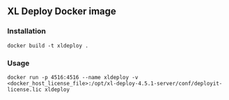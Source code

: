 ## XL Deploy Docker image

### Installation 
```
docker build -t xldeploy .  
```

### Usage
```
docker run -p 4516:4516 --name xldeploy -v <docker_host_license_file>:/opt/xl-deploy-4.5.1-server/conf/deployit-license.lic xldeploy
```
